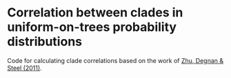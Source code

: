 # Correlation between clades in uniform-on-trees probability distributions
Code for calculating clade correlations based on the work of [Zhu, Degnan &amp; Steel (2011)](https://arxiv.org/pdf/1101.1311).
